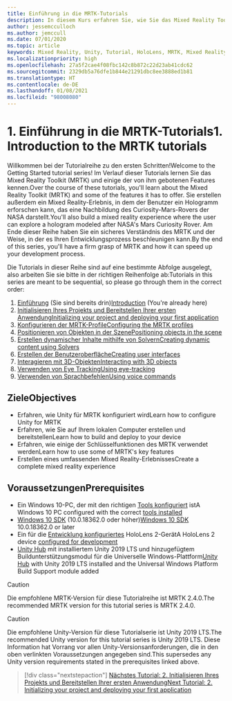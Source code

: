```yaml
---
title: Einführung in die MRTK-Tutorials
description: In diesem Kurs erfahren Sie, wie Sie das Mixed Reality Toolkit (MRTK) verwenden, um eine Mixed Reality-Anwendung von Grund auf zu erstellen.
author: jessemcculloch
ms.author: jemccull
ms.date: 07/01/2020
ms.topic: article
keywords: Mixed Reality, Unity, Tutorial, HoloLens, MRTK, Mixed Reality Toolkit, Solver, Eye Tracking, Sprachbefehle
ms.localizationpriority: high
ms.openlocfilehash: 27a5f2cae4f08fbc142c8b872c22d23ab41cdc62
ms.sourcegitcommit: 2329db5a76dfe1b844e21291dbc8ee3888ed1b81
ms.translationtype: HT
ms.contentlocale: de-DE
ms.lasthandoff: 01/08/2021
ms.locfileid: "98008080"
---
```

# <a name="1-introduction-to-the-mrtk-tutorials"></a><span data-ttu-id="755f7-104">1. Einführung in die MRTK-Tutorials</span><span class="sxs-lookup"><span data-stu-id="755f7-104">1. Introduction to the MRTK tutorials</span></span>

<span data-ttu-id="755f7-105">Willkommen bei der Tutorialreihe zu den ersten Schritten!</span><span class="sxs-lookup"><span data-stu-id="755f7-105">Welcome to the Getting Started tutorial series!</span></span> <span data-ttu-id="755f7-106">Im Verlauf dieser Tutorials lernen Sie das Mixed Reality Toolkit (MRTK) und einige der von ihm gebotenen Features kennen.</span><span class="sxs-lookup"><span data-stu-id="755f7-106">Over the course of these tutorials, you'll learn about the Mixed Reality Toolkit (MRTK) and some of the features it has to offer.</span></span> <span data-ttu-id="755f7-107">Sie erstellen außerdem ein Mixed Reality-Erlebnis, in dem der Benutzer ein Hologramm erforschen kann, das eine Nachbildung des Curiosity-Mars-Rovers der NASA darstellt.</span><span class="sxs-lookup"><span data-stu-id="755f7-107">You'll also build a mixed reality experience where the user can explore a hologram modeled after NASA's Mars Curiosity Rover.</span></span> <span data-ttu-id="755f7-108">Am Ende dieser Reihe haben Sie ein sicheres Verständnis des MRTK und der Weise, in der es Ihren Entwicklungsprozess beschleunigen kann.</span><span class="sxs-lookup"><span data-stu-id="755f7-108">By the end of this series, you'll have a firm grasp of MRTK and how it can speed up your development process.</span></span>

<span data-ttu-id="755f7-109">Die Tutorials in dieser Reihe sind auf eine bestimmte Abfolge ausgelegt, also arbeiten Sie sie bitte in der richtigen Reihenfolge ab:</span><span class="sxs-lookup"><span data-stu-id="755f7-109">Tutorials in this series are meant to be sequential, so please go through them in the correct order:</span></span>

1. <span data-ttu-id="755f7-110">[Einführung](mr-learning-base-01.md) (Sie sind bereits drin)</span><span class="sxs-lookup"><span data-stu-id="755f7-110">[Introduction](mr-learning-base-01.md) (You're already here)</span></span>
2. [<span data-ttu-id="755f7-111">Initialisieren Ihres Projekts und Bereitstellen Ihrer ersten Anwendung</span><span class="sxs-lookup"><span data-stu-id="755f7-111">Initializing your project and deploying your first application</span></span>](mr-learning-base-02.md)
3. [<span data-ttu-id="755f7-112">Konfigurieren der MRTK-Profile</span><span class="sxs-lookup"><span data-stu-id="755f7-112">Configuring the MRTK profiles</span></span>](mr-learning-base-03.md)
4. [<span data-ttu-id="755f7-113">Positionieren von Objekten in der Szene</span><span class="sxs-lookup"><span data-stu-id="755f7-113">Positioning objects in the scene</span></span>](mr-learning-base-04.md)
5. [<span data-ttu-id="755f7-114">Erstellen dynamischer Inhalte mithilfe von Solvern</span><span class="sxs-lookup"><span data-stu-id="755f7-114">Creating dynamic content using Solvers</span></span>](mr-learning-base-05.md)
6. [<span data-ttu-id="755f7-115">Erstellen der Benutzeroberfläche</span><span class="sxs-lookup"><span data-stu-id="755f7-115">Creating user interfaces</span></span>](mr-learning-base-06.md)
7. [<span data-ttu-id="755f7-116">Interagieren mit 3D-Objekten</span><span class="sxs-lookup"><span data-stu-id="755f7-116">Interacting with 3D objects</span></span>](mr-learning-base-07.md)
8. [<span data-ttu-id="755f7-117">Verwenden von Eye Tracking</span><span class="sxs-lookup"><span data-stu-id="755f7-117">Using eye-tracking</span></span>](mr-learning-base-08.md)
9. [<span data-ttu-id="755f7-118">Verwenden von Sprachbefehlen</span><span class="sxs-lookup"><span data-stu-id="755f7-118">Using voice commands</span></span>](mr-learning-base-09.md)

## <a name="objectives"></a><span data-ttu-id="755f7-119">Ziele</span><span class="sxs-lookup"><span data-stu-id="755f7-119">Objectives</span></span>

* <span data-ttu-id="755f7-120">Erfahren, wie Unity für MRTK konfiguriert wird</span><span class="sxs-lookup"><span data-stu-id="755f7-120">Learn how to configure Unity for MRTK</span></span>
* <span data-ttu-id="755f7-121">Erfahren, wie Sie auf Ihrem lokalen Computer erstellen und bereitstellen</span><span class="sxs-lookup"><span data-stu-id="755f7-121">Learn how to build and deploy to your device</span></span>
* <span data-ttu-id="755f7-122">Erfahren, wie einige der Schlüsselfunktionen des MRTK verwendet werden</span><span class="sxs-lookup"><span data-stu-id="755f7-122">Learn how to use some of MRTK's key features</span></span>
* <span data-ttu-id="755f7-123">Erstellen eines umfassenden Mixed Reality-Erlebnisses</span><span class="sxs-lookup"><span data-stu-id="755f7-123">Create a complete mixed reality experience</span></span>

## <a name="prerequisites"></a><span data-ttu-id="755f7-124">Voraussetzungen</span><span class="sxs-lookup"><span data-stu-id="755f7-124">Prerequisites</span></span>

* <span data-ttu-id="755f7-125">Ein Windows 10-PC, der mit den richtigen [Tools konfiguriert](../../install-the-tools.md) ist</span><span class="sxs-lookup"><span data-stu-id="755f7-125">A Windows 10 PC configured with the correct [tools installed](../../install-the-tools.md)</span></span>
* <span data-ttu-id="755f7-126">[Windows 10 SDK](https://developer.microsoft.com/windows/downloads/windows-10-sdk/) (10.0.18362.0 oder höher)</span><span class="sxs-lookup"><span data-stu-id="755f7-126">[Windows 10 SDK](https://developer.microsoft.com/windows/downloads/windows-10-sdk/) 10.0.18362.0 or later</span></span>
* <span data-ttu-id="755f7-127">Ein für die [Entwicklung konfiguriertes](../../platform-capabilities-and-apis/using-visual-studio.md#enabling-developer-mode) HoloLens 2-Gerät</span><span class="sxs-lookup"><span data-stu-id="755f7-127">A HoloLens 2 device [configured for development](../../platform-capabilities-and-apis/using-visual-studio.md#enabling-developer-mode)</span></span>
* <span data-ttu-id="755f7-128"><a href="https://docs.unity3d.com/Manual/GettingStartedInstallingHub.html" target="_blank">Unity Hub</a> mit installiertem Unity 2019 LTS und hinzugefügtem Buildunterstützungsmodul für die Universelle Windows-Plattform</span><span class="sxs-lookup"><span data-stu-id="755f7-128"><a href="https://docs.unity3d.com/Manual/GettingStartedInstallingHub.html" target="_blank">Unity Hub</a> with Unity 2019 LTS installed and the Universal Windows Platform Build Support module added</span></span>

> [!CAUTION]
> <span data-ttu-id="755f7-129">Die empfohlene MRTK-Version für diese Tutorialreihe ist MRTK 2.4.0.</span><span class="sxs-lookup"><span data-stu-id="755f7-129">The recommended MRTK version for this tutorial series is MRTK 2.4.0.</span></span>

> [!CAUTION]
> <span data-ttu-id="755f7-130">Die empfohlene Unity-Version für diese Tutorialserie ist Unity 2019 LTS.</span><span class="sxs-lookup"><span data-stu-id="755f7-130">The recommended Unity version for this tutorial series is Unity 2019 LTS.</span></span> <span data-ttu-id="755f7-131">Diese Information hat Vorrang vor allen Unity-Versionsanforderungen, die in den oben verlinkten Voraussetzungen angegeben sind.</span><span class="sxs-lookup"><span data-stu-id="755f7-131">This supersedes any Unity version requirements stated in the prerequisites linked above.</span></span>

> [!div class="nextstepaction"]
> [<span data-ttu-id="755f7-132">Nächstes Tutorial: 2. Initialisieren Ihres Projekts und Bereitstellen Ihrer ersten Anwendung</span><span class="sxs-lookup"><span data-stu-id="755f7-132">Next Tutorial: 2. Initializing your project and deploying your first application</span></span>](mr-learning-base-02.md)


